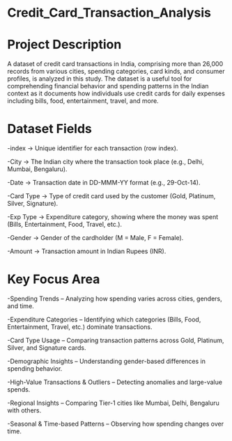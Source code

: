 # Credit_Card_Transaction_Analysis

# Project Description

A dataset of credit card transactions in India, comprising more than 26,000 records from various cities, spending categories, card kinds, and consumer profiles, is analyzed in this study.  The dataset is a useful tool for comprehending financial behavior and spending patterns in the Indian context as it documents how individuals use credit cards for daily expenses including bills, food, entertainment, travel, and more.

# Dataset Fields

-index → Unique identifier for each transaction (row index).

-City → The Indian city where the transaction took place (e.g., Delhi, Mumbai, Bengaluru).

-Date → Transaction date in DD-MMM-YY format (e.g., 29-Oct-14).

-Card Type → Type of credit card used by the customer (Gold, Platinum, Silver, Signature).

-Exp Type → Expenditure category, showing where the money was spent (Bills, Entertainment, Food, Travel, etc.).

-Gender → Gender of the cardholder (M = Male, F = Female).

-Amount → Transaction amount in Indian Rupees (INR).

# Key Focus Area

-Spending Trends – Analyzing how spending varies across cities, genders, and time.

-Expenditure Categories – Identifying which categories (Bills, Food, Entertainment, Travel, etc.) dominate transactions.

-Card Type Usage – Comparing transaction patterns across Gold, Platinum, Silver, and Signature cards.

-Demographic Insights – Understanding gender-based differences in spending behavior.

-High-Value Transactions & Outliers – Detecting anomalies and large-value spends.

-Regional Insights – Comparing Tier-1 cities like Mumbai, Delhi, Bengaluru with others.

-Seasonal & Time-based Patterns – Observing how spending changes over time.

